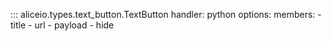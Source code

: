 ::: aliceio.types.text_button.TextButton
    handler: python
    options:
      members:
        - title
        - url
        - payload
        - hide
